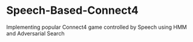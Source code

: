 # Speech-Based-Connect4
Implementing popular Connect4 game controlled by Speech using HMM and Adversarial Search

